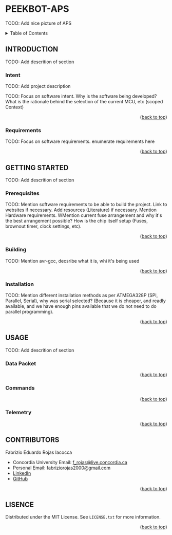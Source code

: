 <a id="readme-top"></a>

# PEEKBOT-APS

TODO: Add nice picture of APS

<!-- TABLE OF CONTENTS -->
<details>
  <summary>Table of Contents</summary>
  <ol>
    <li>
      <a href="#introduction">INTRODUCTION</a>
      <ul>
        <li><a href="#intent">Intent</a></li>
        <li><a href="#requirements">Requirements</a></li>
        <li><a href="#versioning">Versioning</a></li>
      </ul>
    </li>
    <li>
      <a href="#getting-started">GETTING STARTED</a>
      <ul>
        <li><a href="#prerequisites">Prerequisites</a></li>
        <li><a href="#building">Building</a></li>
        <li><a href="#installation">Installation</a></li>
      </ul>
    </li>
    <li>
        <a href="#usage">USAGE</a></li>
        <ul>
            <li><a href="#data-packet">Data Packet</a></li>
            <li><a href="#installation">Commands</a></li>
            <li><a href="#installation">Telemetry</a></li>
        </ul>
    <li><a href="#contributing">CONTRIBUTORS</a></li>
    <li><a href="#license">LICENSE</a></li>
  </ol>
</details>

<!-- INTRODUCTION -->
## INTRODUCTION

TODO: Add descrition of section

### Intent
TODO: Add project description

TODO: Focus on software intent. Why is the software being developed? What is the rationale behind  the selection of the current MCU, etc (scoped Context)
<p align="right">(<a href="#readme-top">back to top</a>)</p>

### Requirements
TODO: Focus on software requirements. enumerate requirements here

<p align="right">(<a href="#readme-top">back to top</a>)</p>

## GETTING STARTED

TODO: Add descrition of section

### Prerequisites

TODO: Mention software requirements to be able to build the project. Link to websites if necessary. Add resources (Literature) if necessary. Mention Hardware requirements. WMention current fuse arrangement and why it's the best arrangement possible? How is the chip itself setup (Fuses, brownout timer, clock settings, etc).
<p align="right">(<a href="#readme-top">back to top</a>)</p>

### Building

TODO: Mention avr-gcc, decsribe what it is, whi it's being used
<p align="right">(<a href="#readme-top">back to top</a>)</p>

### Installation

TODO: Mention different installation methods as per ATMEGA328P (SPI, Parallel, Serial), why was serial selected? (Because it is cheaper, and readly available, and we have enough pins available that we do not need to do parallel programming).

<p align="right">(<a href="#readme-top">back to top</a>)</p>

## USAGE

TODO: Add descrition of section

### Data Packet
<p align="right">(<a href="#readme-top">back to top</a>)</p>


### Commands
<p align="right">(<a href="#readme-top">back to top</a>)</p>


### Telemetry
<p align="right">(<a href="#readme-top">back to top</a>)</p>

## CONTRIBUTORS

Fabrizio Eduardo Rojas Iacocca 
- Concordia University Email: f_rojas@live.concordia.ca
- Personal Email: fabriziorojas2000@gmail.com
- [LinkedIn](https://www.linkedin.com/in/fabrizio-rojas-iacocca-a987a3239/)
- [GitHub](https://github.com/FabsRS/)
<p align="right">(<a href="#readme-top">back to top</a>)</p>

## LISENCE

Distributed under the MIT License. See `LICENSE.txt` for more information.
<p align="right">(<a href="#readme-top">back to top</a>)</p>
